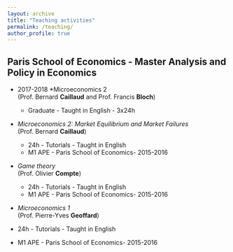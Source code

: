 ```yaml
---
layout: archive
title: "Teaching activities"
permalink: /teaching/
author_profile: true
---
```


## Paris School of Economics - Master Analysis and Policy in Economics

* 2017-2018 *Microeconomics 2<br/>
(Prof. Bernard **Caillaud** and Prof. Francis **Bloch**)

  * Graduate - Taught in English - 3x24h
  
* *Microeconomics 2: Market Equilibrium and Market Failures*<br/>
(Prof. Bernard **Caillaud**)

  * 24h - Tutorials - Taught in English
  * M1 APE - Paris School of Economics- 2015-2016
  
* *Game theory*<br/>
(Prof. Olivier **Compte**)

  * 24h - Tutorials - Taught in English
  * M1 APE - Paris School of Economics- 2015-2016
  
 * *Microeconomics 1*<br/>
(Prof. Pierre-Yves **Geoffard**)

  * 24h - Tutorials - Taught in English
  * M1 APE - Paris School of Economics- 2015-2016
